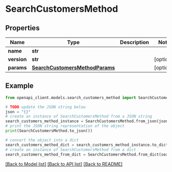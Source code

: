 # SearchCustomersMethod


## Properties

Name | Type | Description | Notes
------------ | ------------- | ------------- | -------------
**name** | **str** |  | 
**version** | **str** |  | [optional] 
**params** | [**SearchCustomersMethodParams**](SearchCustomersMethodParams.md) |  | [optional] 

## Example

```python
from openapi_client.models.search_customers_method import SearchCustomersMethod

# TODO update the JSON string below
json = "{}"
# create an instance of SearchCustomersMethod from a JSON string
search_customers_method_instance = SearchCustomersMethod.from_json(json)
# print the JSON string representation of the object
print(SearchCustomersMethod.to_json())

# convert the object into a dict
search_customers_method_dict = search_customers_method_instance.to_dict()
# create an instance of SearchCustomersMethod from a dict
search_customers_method_from_dict = SearchCustomersMethod.from_dict(search_customers_method_dict)
```
[[Back to Model list]](../README.md#documentation-for-models) [[Back to API list]](../README.md#documentation-for-api-endpoints) [[Back to README]](../README.md)


